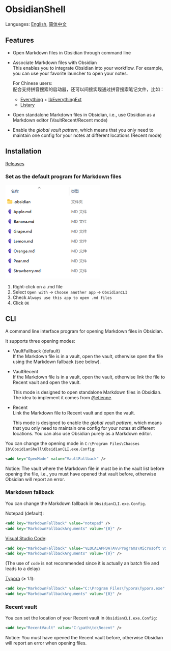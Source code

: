 # ObsidianShell
Languages: [English](README.md), [简体中文](README.zh-Hans.md)

## Features
- Open Markdown files in Obsidian through command line
- Associate Markdown files with Obsidian  
  This enables you to integrate Obsidian into your workflow. For example, you can use your favorite launcher to open your notes.
  
  For Chinese users:  
  配合支持拼音搜索的启动器，还可以间接实现通过拼音搜索笔记文件，比如：
  - [Everything](https://www.voidtools.com/) + [IbEverythingExt](https://github.com/Chaoses-Ib/IbEverythingExt)
  - [Listary](https://www.listarypro.com/)

- Open standalone Markdown files in Obsidian, i.e., use Obsidian as a Markdown editor (VaultRecent/Recent mode)
- Enable the *global vault pattern*, which means that you only need to maintain one config for your notes at different locations (Recent mode)


## Installation
[Releases](https://github.com/Chaoses-Ib/ObsidianShell/releases)

### Set as the default program for Markdown files
![](images/File%20list.png)

1. Right-click on a .md file
2. Select `Open with` → `Choose another app` → `ObsidianCLI`
3. Check `Always use this app to open .md files`
4. Click `OK`


## CLI
A command line interface program for opening Markdown files in Obsidian.

It supports three opening modes:
- VaultFallback (default)  
  If the Markdown file is in a vault, open the vault, otherwise open the file using the Markdown fallback (see below).
- VaultRecent  
  If the Markdown file is in a vault, open the vault, otherwise link the file to Recent vault and open the vault.

  This mode is designed to open standalone Markdown files in Obsidian. The idea to implement it comes from [@etienne](https://forum.obsidian.md/t/open-and-edit-standalone-markdown-files/14977).
- Recent  
  Link the Markdown file to Recent vault and open the vault.

  This mode is designed to enable the *global vault pattern*, which means that you only need to maintain one config for your notes at different locations. You can also use Obsidian purely as a Markdown editor. 

You can change the opening mode in `C:\Program Files\Chaoses Ib\ObsidianShell\ObsidianCLI.exe.Config`:
```xml
<add key="OpenMode" value="VaultFallback" />
```

Notice: The vault where the Markdown file in must be in the vault list before opening the file, i.e., you must have opened that vault before, otherwise Obsidian will report an error.

### Markdown fallback
You can change the Markdown fallback in `ObsidianCLI.exe.Config`.

Notepad (default):
```xml
<add key="MarkdownFallback" value="notepad" />
<add key="MarkdownFallbackArguments" value="{0}" />
```

[Visual Studio Code](https://code.visualstudio.com/):
```xml
<add key="MarkdownFallback" value="%LOCALAPPDATA%\Programs\Microsoft VS Code\Code.exe" />
<add key="MarkdownFallbackArguments" value="{0}" />
```
(The use of `code` is not recommended since it is actually an batch file and leads to a delay)

[Typora](https://typora.io/) (≥ 1.1):
```xml
<add key="MarkdownFallback" value="C:\Program Files\Typora\Typora.exe" />
<add key="MarkdownFallbackArguments" value="{0}" />
```

### Recent vault
You can set the location of your Recent vault in `ObsidianCLI.exe.Config`:
```xml
<add key="RecentVault" value="C:\path\to\Recent" />
```

Notice: You must have opened the Recent vault before, otherwise Obsidian will report an error when opening files.